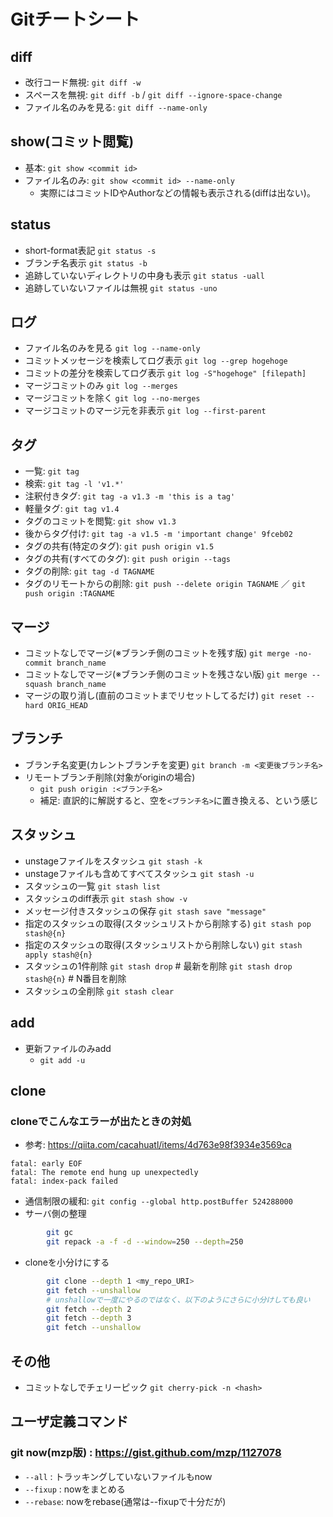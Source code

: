# Gitチートシート
## diff
- 改行コード無視: `git diff -w`
- スペースを無視: `git diff -b` / `git diff --ignore-space-change`
- ファイル名のみを見る: `git diff --name-only`

## show(コミット閲覧)
- 基本: `git show <commit id>`
- ファイル名のみ: `git show <commit id> --name-only`
	- 実際にはコミットIDやAuthorなどの情報も表示される(diffは出ない)。

## status
- short-format表記
	`git status -s`
- ブランチ名表示
 	`git status -b`
- 追跡していないディレクトリの中身も表示
	`git status -uall`
- 追跡していないファイルは無視
	`git status -uno`

## ログ
- ファイル名のみを見る
	`git log --name-only`
- コミットメッセージを検索してログ表示
	`git log --grep hogehoge`
- コミットの差分を検索してログ表示
	`git log -S"hogehoge" [filepath]`
- マージコミットのみ
	`git log --merges`
- マージコミットを除く
	`git log --no-merges`
- マージコミットのマージ元を非表示
	`git log --first-parent`

## タグ
- 一覧: `git tag`
- 検索: `git tag -l 'v1.*'`
- 注釈付きタグ: `git tag -a v1.3 -m 'this is a tag'`
- 軽量タグ: `git tag v1.4`
- タグのコミットを閲覧: `git show v1.3`
- 後からタグ付け: `git tag -a v1.5 -m 'important change' 9fceb02`
- タグの共有(特定のタグ): `git push origin v1.5`
- タグの共有(すべてのタグ): `git push origin --tags`
- タグの削除: `git tag -d TAGNAME`
- タグのリモートからの削除: `git push --delete origin TAGNAME` ／ `git push origin :TAGNAME`

## マージ
- コミットなしでマージ(※ブランチ側のコミットを残す版)
	`git merge -no-commit branch_name`
- コミットなしでマージ(※ブランチ側のコミットを残さない版)
	`git merge --squash branch_name`
- マージの取り消し(直前のコミットまでリセットしてるだけ)
	`git reset --hard ORIG_HEAD`

## ブランチ
- ブランチ名変更(カレントブランチを変更)
	`git branch -m <変更後ブランチ名>`
- リモートブランチ削除(対象がoriginの場合)
	- `git push origin :<ブランチ名>`
	- 補足: 直訳的に解説すると、空を`<ブランチ名>`に置き換える、という感じ

## スタッシュ
- unstageファイルをスタッシュ
	`git stash -k`
- unstageファイルも含めてすべてスタッシュ
	`git stash -u`
- スタッシュの一覧
	`git stash list`
- スタッシュのdiff表示
	`git stash show -v`
- メッセージ付きスタッシュの保存
	`git stash save "message"`
- 指定のスタッシュの取得(スタッシュリストから削除する)
	`git stash pop stash@{n}`
- 指定のスタッシュの取得(スタッシュリストから削除しない)
	`git stash apply stash@{n}`
- スタッシュの1件削除
    `git stash drop` # 最新を削除
    `git stash drop stash@{n}` # N番目を削除
- スタッシュの全削除
    `git stash clear`

## add
- 更新ファイルのみadd
	- `git add -u`

## clone
### cloneでこんなエラーが出たときの対処
- 参考: https://qiita.com/cacahuatl/items/4d763e98f3934e3569ca
```
fatal: early EOF
fatal: The remote end hung up unexpectedly
fatal: index-pack failed
```

- 通信制限の緩和: `git config --global http.postBuffer 524288000`
- サーバ側の整理
```sh
        git gc
        git repack -a -f -d --window=250 --depth=250
```

- cloneを小分けにする
```sh
        git clone --depth 1 <my_repo_URI>
        git fetch --unshallow
        # unshallowで一度にやるのではなく、以下のようにさらに小分けしても良い
        git fetch --depth 2
        git fetch --depth 3
        git fetch --unshallow
```

## その他
- コミットなしでチェリーピック
	`git cherry-pick -n <hash>`

## ユーザ定義コマンド
### git now(mzp版) : https://gist.github.com/mzp/1127078
- `--all`   : トラッキングしていないファイルもnow
- `--fixup` : nowをまとめる
- `--rebase`: nowをrebase(通常は--fixupで十分だが)

